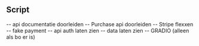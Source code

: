## Script

-- api documentatie doorleiden
--  Purchase api doorleiden
-- Stripe flexxen
-- fake payment
-- api auth laten zien
-- data laten zien
-- GRADIO (alleen als bo er is)